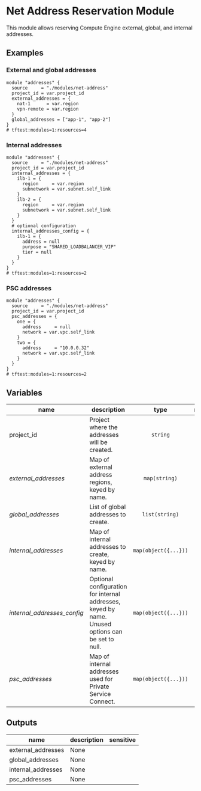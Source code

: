 # Net Address Reservation Module

This module allows reserving Compute Engine external, global, and internal addresses.

## Examples

### External and global addresses

```hcl
module "addresses" {
  source     = "./modules/net-address"
  project_id = var.project_id
  external_addresses = {
    nat-1      = var.region
    vpn-remote = var.region
  }
  global_addresses = ["app-1", "app-2"]
}
# tftest:modules=1:resources=4
```

### Internal addresses

```hcl
module "addresses" {
  source     = "./modules/net-address"
  project_id = var.project_id
  internal_addresses = {
    ilb-1 = {
      region     = var.region
      subnetwork = var.subnet.self_link
    }
    ilb-2 = {
      region     = var.region
      subnetwork = var.subnet.self_link
    }
  }
  # optional configuration
  internal_addresses_config = {
    ilb-1 = {
      address = null
      purpose = "SHARED_LOADBALANCER_VIP"
      tier = null
    }
  }
}
# tftest:modules=1:resources=2
```

### PSC addresses

```hcl
module "addresses" {
  source     = "./modules/net-address"
  project_id = var.project_id
  psc_addresses = {
    one = {
      address     = null
      network = var.vpc.self_link
    }
    two = {
      address     = "10.0.0.32"
      network = var.vpc.self_link
    }
  }
}
# tftest:modules=1:resources=2
```

<!-- BEGIN TFDOC -->
## Variables

| name | description | type | required | default |
|---|---|:---: |:---:|:---:|
| project_id | Project where the addresses will be created. | <code title="">string</code> | ✓ |  |
| *external_addresses* | Map of external address regions, keyed by name. | <code title="map&#40;string&#41;">map(string)</code> |  | <code title="">{}</code> |
| *global_addresses* | List of global addresses to create. | <code title="list&#40;string&#41;">list(string)</code> |  | <code title="">[]</code> |
| *internal_addresses* | Map of internal addresses to create, keyed by name. | <code title="map&#40;object&#40;&#123;&#10;region     &#61; string&#10;subnetwork &#61; string&#10;&#125;&#41;&#41;">map(object({...}))</code> |  | <code title="">{}</code> |
| *internal_addresses_config* | Optional configuration for internal addresses, keyed by name. Unused options can be set to null. | <code title="map&#40;object&#40;&#123;&#10;address &#61; string&#10;purpose &#61; string&#10;tier    &#61; string&#10;&#125;&#41;&#41;">map(object({...}))</code> |  | <code title="">{}</code> |
| *psc_addresses* | Map of internal addresses used for Private Service Connect. | <code title="map&#40;object&#40;&#123;&#10;address &#61; string&#10;network &#61; string&#10;&#125;&#41;&#41;">map(object({...}))</code> |  | <code title="">{}</code> |

## Outputs

| name | description | sensitive |
|---|---|:---:|
| external_addresses | None |  |
| global_addresses | None |  |
| internal_addresses | None |  |
| psc_addresses | None |  |
<!-- END TFDOC -->
